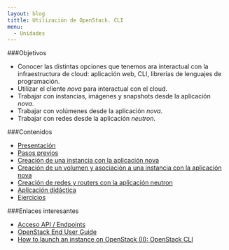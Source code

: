 ```yaml
---
layout: blog
tittle: Utilización de OpenStack. CLI
menu:
  - Unidades
---
```

###Objetivos

* Conocer las distintas opciones que tenemos ara interactual con la infraestructura de cloud: aplicación web, CLI, librerías de lenguajes de programación.
* Utilizar el cliente *nova* para interactual con el cloud.
* Trabajar con instancias, imágenes y snapshots desde la aplicación *nova*.
* Trabajar con volúmenes desde la aplicación *nova*.
* Trabajar con redes desde la aplicación *neutron*.

###Contenidos

* [Presentación](presentacion)
* [Pasos previos](previos)
* [Creación de una instancia con la aplicación nova](instancia)
* [Creación de un volumen y asociación a una instancia con la aplicación nova](volumen)
* [Creación de redes y routers con la aplicación neutron](red)
* [Aplicación didáctica](aula)
* [Ejercicios](ejercicios)

###Enlaces interesantes

* [Acceso API / Endpoints](https://docs.stackops.net/endpoints-plugin-es.html)
* [OpenStack End User Guide](http://docs.openstack.org/user-guide/content/index.html)
* [How to launch an instance on OpenStack (II): OpenStack CLI](http://albertomolina.wordpress.com/2013/11/20/how-to-launch-an-instance-on-openstack-ii-openstack-cli/)

